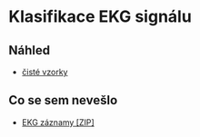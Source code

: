 # Klasifikace EKG signálu

## Náhled
* [čisté vzorky](https://pd-tech.github.io/ecg_classification_v2/svg_ciste/index.html)

## Co se sem nevešlo
* [EKG záznamy [ZIP]](https://drive.google.com/open?id=1iLZbq25dcpFu-5_Zn-qFy3lnG-7QwILy)
